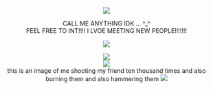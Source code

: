 <p align="center">
  <image src="https://media.discordapp.net/attachments/1036605748794363924/1213002770735439924/NOKdyJ5HyAAAAAElFTkSuQmCC.png?ex=65f3e3dd&is=65e16edd&hm=08ec5f533df23cd2d5bdcc5ff13e0514bdbeb63a59a19c0165de31ff91a41656&=&format=webp&quality=lossless&width=304&height=330">
</p>


<p align="center">
CALL ME ANYTHING IDK  ... ^_^
<br>
FEEL FREE TO INT!!!! I LVOE MEETING NEW PEOPLE!!!!!!!
<br>
<p align="center">
<image  src="https://epic.crd.co/assets/images/gallery02/f8a1cdc1.gif?v=b52a0828">
<br>
<p align="center">
<image src="https://media.discordapp.net/attachments/1205244082428059668/1209515018912137236/822_Sem_Titulo_20240220115004.png?ex=65e733a4&is=65d4bea4&hm=6cad58ec87228a8499d8ce950790e0df05890036ad6ee3ab4b4da77f7ddc6a01&=&format=webp&quality=lossless&width=120&height=202">
<br>
<image src="https://i.redd.it/emnapsp6qgw81.jpg">
<br>
  this is an image of me shooting my friend ten thousand times and also burning them and also hammering them
<image src="https://media.discordapp.net/attachments/1177998259613093969/1211166647348371506/image.png?ex=65ed35d7&is=65dac0d7&hm=28fd0754adaebfae915f3f71b81368e71a55b550253ab9f9bdb8c399ea5b71fc&=&format=webp&quality=lossless&width=309&height=265">




</p>
</p>



</p>

<br>





<!--
**deathdelivery/deathdelivery** is a ✨ _special_ ✨ repository because its `README.md` (this file) appears on your GitHub profile.

Here are some ideas to get you started:

- 🔭 I’m currently working on ...
- 🌱 I’m currently learning ...
- 👯 I’m looking to collaborate on ...
- 🤔 I’m looking for help with ...
- 💬 Ask me about ...
- 📫 How to reach me: ...
- 😄 Pronouns: ...
- ⚡ Fun fact: ...
-->

